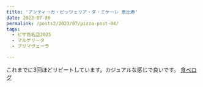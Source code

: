 ```yaml
---
title: 'アンティーカ・ピッツェリア・ダ・ミケーレ 恵比寿'
date: 2023-07-30
permalink: /posts2/2023/07/pizza-post-04/
tags:
  - ピザ百名店2025
  - マルゲリータ
  - プリマヴェーラ

---
```


これまでに3回ほどリピートしています。カジュアルな感じで良いです。
[食べログ](https://tabelog.com/tokyo/A1303/A130302/13136144/)

